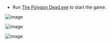 - Run [The Polygon Dead.exe](Builds/The%20Polygon%20Dead.exe) to start the game.

![image](https://github.com/user-attachments/assets/984c07bd-2b09-4859-b64c-f78aa56bddc1)

![image](https://github.com/user-attachments/assets/dcbc3d2b-670b-400e-a848-57f2a8b79c50)

![image](https://github.com/user-attachments/assets/068b11ba-3beb-4052-8064-5990c5eb84f3)

